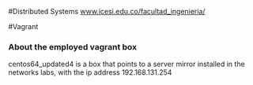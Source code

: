 #Distributed Systems www.icesi.edu.co/facultad_ingenieria/

#Vagrant 

### About the employed vagrant box
centos64_updated4 is a box that points to a server mirror installed in the networks labs,
with the ip address 192.168.131.254